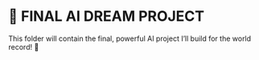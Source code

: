 # 🚀 FINAL AI DREAM PROJECT

This folder will contain the final, powerful AI project I’ll build for the world record! 👑
